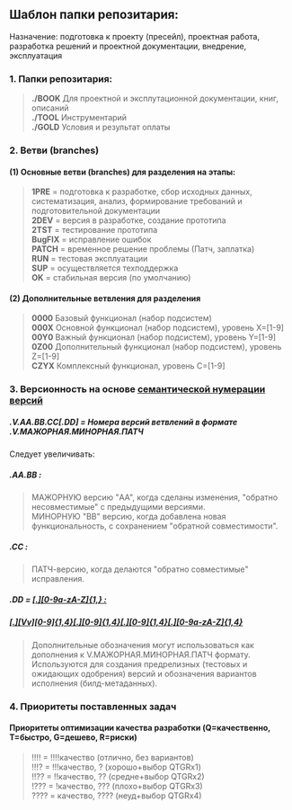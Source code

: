 ## Шаблон папки репозитария:  
Назначение: подготовка к проекту (пресейл), проектная работа, разработка решений и проектной документации, внедрение, эксплуатация
### 1. Папки репозитария:
>**./BOOK** Для проектной и эксплутационной документации, книг, описаний  
>**./TOOL** Инструментарий  
>**./GOLD** Условия и результат оплаты  

### 2. Ветви (branches)
#### (1) Основные ветви (branches) для разделения на этапы:
>**1PRE** = подготовка к разработке, сбор исходных данных, систематизация, анализ, формирование требований и подготовительной документации  
>**2DEV** = версия в разработке, создание прототипа  
>**2TST** = тестирование прототипа  
>**BugFIX** = исправление ошибок  
>**PATCH** = временное решение проблемы (Патч, заплатка)  
>**RUN** = тестовая эксплуатации  
>**SUP** = осуществляется техподдержка  
>**OK** = стабильная версия (по умолчанию)  

#### (2) Дополнительные ветвления для разделения
>**0000** Базовый функционал (набор подсистем)  
>**000X** Основной функционал (набор подсистем), уровень X=[1-9]  
>**00Y0** Важный функционал (набор подсистем), уровень Y=[1-9]  
>**0Z00** Дополнительный функционал (набор подсистем), уровень Z=[1-9]  
>**CZYX** Комплексный функционал, уровень C=[1-9]

### 3. Версионность на основе [семантической нумерации версий](https://semver.org/lang/ru/)
##### .V.AA.BB.CC[.DD] = Номера версий ветвлений в формате .V.МАЖОРНАЯ.МИНОРНАЯ.ПАТЧ
Cледует увеличивать:
##### .AA.BB :
>МАЖОРНУЮ версию "AA", когда сделаны изменения, "обратно несовместимые" с предыдущими версиями.  
>МИНОРНУЮ "BB" версию, когда добавлена новая функциональность, с сохранением "обратной совместимости".
##### .CC :
>ПАТЧ-версию, когда делаются "обратно совместимые" исправления.
##### .DD = [[.][0-9a-zA-Z]{1,} :](https://regex101.com)
##### [[.][Vv][0-9]{1,4}[.][0-9]{1,4}[.][0-9]{1,4}[.][0-9a-zA-Z]{1,4}](https://regex101.com/r/YYlzES/1)
>Дополнительные обозначения могут использоваться как дополнения к V.МАЖОРНАЯ.МИНОРНАЯ.ПАТЧ формату. Используются для создания предрелизных (тестовых и ожидающих одобрения) версий и обозначения  вариантов исполнения (билд-метаданных).  

### 4. Приоритеты поставленных задач
#### Приоритеты оптимизации качества разработки (Q=качественно, T=быстро, G=дешево, R=риски)
>!!!! = !!!!качество (отлично, без вариантов)  
>!!!? = !!!качество, ? (хорошо+выбор QTGRx1)  
>!!?? = !!качество, ?? (средне+выбор QTGRх2)  
>!??? = !качество, ??? (плохо+выбор QTGRх3)  
>???? = качество, ???? (неуд+выбор QTGRх4)  
